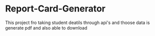 # Report-Card-Generator
This project fro taking student deatils through api's and thoose data is generate pdf and also able to download
